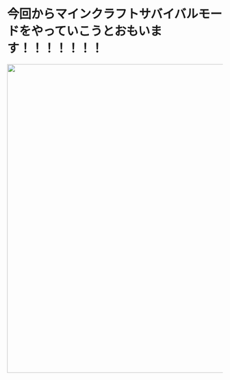 <html>
<body>
<h1>今回からマインクラフトサバイバルモードをやっていこうとおもいます！！！！！！！</h1>
  <img src="1.png" alt="" width="1280" height="720" />
</body>
</html>
